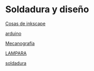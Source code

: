 # Soldadura y diseño


[Cosas de inkscape](https://github.com/marcoshens/soldadura-y-dise-/blob/main/inkscape.md#inkscape)

[arduino](https://github.com/marcoshens/soldadura-y-dise-/blob/main/arduino.md#arduinoo)

[Mecanografía](https://github.com/marcoshens/soldadura-y-dise-/blob/main/Mecanografia.md#mecanograf%C3%ADa)

[LAMPARA](https://github.com/marcoshens/soldadura-y-dise-/blob/main/proceso%20de%20lampara.md#proceso-de-l%C3%A1mpara)

[soldadura]()
